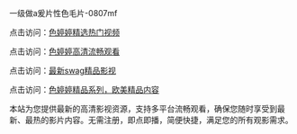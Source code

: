一级做a爰片性色毛片-0807mf

点击访问：<a href="https://heiliaoxqkkct.pages.dev">色婷婷精选热门视频</a>

点击访问：<a href="https://heiliaoxwd5i8.pages.dev">色婷婷高清流畅观看</a>

点击访问：<a href="https://heiliaowt0d7p.pages.dev">最新swag精品影视</a>

点击访问：<a href="https://heiliaoga6s9v.pages.dev">色婷婷精品系列，欧美精品内容</a>

本站为您提供最新的高清影视资源，支持多平台流畅观看，确保您随时享受到最新、最热的影片内容。无需注册，即点即播，简便快捷，满足您的所有观影需求。

<span style="display:none;">[Canonical link](https://github.com/qa20250708/qa20250708 ）</span>
